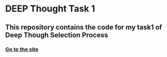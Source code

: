 # **DEEP Thought Task 1**

## This repository contains the code for my task1 of Deep Though Selection Process

### [Go to the site ](https://arshitkk.github.io/deep-thought-task1/)
